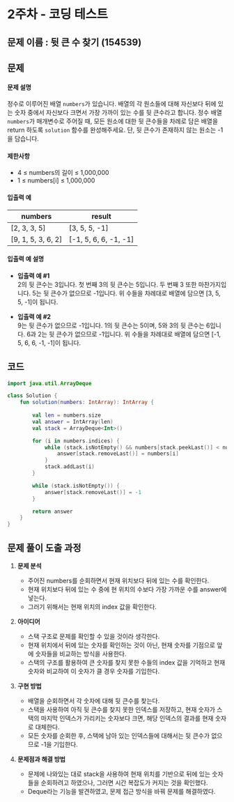 # 2주차 - 코딩 테스트

## 문제 이름 : 뒷 큰 수 찾기 (154539)

## 문제
#### 문제 설명
정수로 이루어진 배열 `numbers`가 있습니다. 배열의 각 원소들에 대해 자신보다 뒤에 있는 숫자 중에서 자신보다 크면서 가장 가까이 있는 수를 뒷 큰수라고 합니다. 정수 배열 `numbers`가 매개변수로 주어질 때, 모든 원소에 대한 뒷 큰수들을 차례로 담은 배열을 return 하도록 `solution` 함수를 완성해주세요. 단, 뒷 큰수가 존재하지 않는 원소는 -1을 담습니다.

#### 제한사항
- 4 ≤ numbers의 길이 ≤ 1,000,000
- 1 ≤ numbers[i] ≤ 1,000,000

#### 입출력 예
| numbers                | result                |
|------------------------|-----------------------|
| [2, 3, 3, 5]           | [3, 5, 5, -1]         |
| [9, 1, 5, 3, 6, 2]     | [-1, 5, 6, 6, -1, -1] |

#### 입출력 예 설명
- **입출력 예 #1**  
  2의 뒷 큰수는 3입니다. 첫 번째 3의 뒷 큰수는 5입니다. 두 번째 3 또한 마찬가지입니다. 5는 뒷 큰수가 없으므로 -1입니다. 위 수들을 차례대로 배열에 담으면 [3, 5, 5, -1]이 됩니다.

- **입출력 예 #2**  
  9는 뒷 큰수가 없으므로 -1입니다. 1의 뒷 큰수는 5이며, 5와 3의 뒷 큰수는 6입니다. 6과 2는 뒷 큰수가 없으므로 -1입니다. 위 수들을 차례대로 배열에 담으면 [-1, 5, 6, 6, -1, -1]이 됩니다.

## 코드

```kotlin
import java.util.ArrayDeque

class Solution {
    fun solution(numbers: IntArray): IntArray {
        
        val len = numbers.size
        val answer = IntArray(len)
        val stack = ArrayDeque<Int>()

        for (i in numbers.indices) {
            while (stack.isNotEmpty() && numbers[stack.peekLast()] < numbers[i]) {
                answer[stack.removeLast()] = numbers[i]
            }
            stack.addLast(i)
        }

        while (stack.isNotEmpty()) {
            answer[stack.removeLast()] = -1
        }

        return answer
    }
}
```

## 문제 풀이 도출 과정
1. **문제 분석**
    - 주어진 numbers를 순회하면서 현재 위치보다 뒤에 있는 수를 확인한다.
    - 현재 위치보다 뒤에 있는 수 중에 현 위치의 수보다 가장 가까운 수를 answer에 넣는다.
    - 그러기 위해서는 현재 위치의 index 값을 확인한다.

2. **아이디어**
    - 스택 구조로 문제를 확인할 수 있을 것이라 생각한다.
    - 현재 위치에서 뒤에 있는 숫자를 확인하는 것이 아닌, 현재 숫자를 기점으로 앞에 숫자들을 비교하는 방식을 사용한다.
    - 스택의 구조를 활용하여 큰 숫자를 찾지 못한 수들의 index 값을 기억하고 현재 숫자와 비교하여 이 숫자가 클 경우 숫자를 기입한다.

3. **구현 방법**
    - 배열을 순회하면서 각 숫자에 대해 뒷 큰수를 찾는다.
    - 스택을 사용하여 아직 뒷 큰수를 찾지 못한 인덱스를 저장하고, 현재 숫자가 스택의 마지막 인덱스가 가리키는 숫자보다 크면, 해당 인덱스의 결과를 현재 숫자로 대체한다.
    - 모든 숫자를 순회한 후, 스택에 남아 있는 인덱스들에 대해서는 뒷 큰수가 없으므로 -1을 기입한다.

4. **문제점과 해결 방법**
    - 문제에 나와있는 대로 stack을 사용하여 현재 위치를 기반으로 뒤에 있는 숫자들을 순회하려고 하였으나, 그러면 시간 복잡도가 커지는 것을 확인했다.
    - Deque라는 기능을 발견하였고, 문제 접근 방식을 바꿔 문제를 해결하였다.
